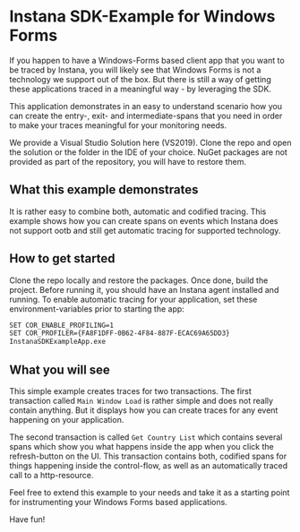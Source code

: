 # Instana SDK-Example for Windows Forms
If you happen to have a Windows-Forms based client app that you want to be traced by Instana, you will likely see that Windows Forms is not a technology we support out of the box.
But there is still a way of getting these applications traced in a meaningful way - by leveraging the SDK.

This application demonstrates in an easy to understand scenario how you can create the entry-, exit- and intermediate-spans that you need in order to make your traces meaningful for your monitoring needs.

We provide a Visual Studio Solution here (VS2019). Clone the repo and open the solution or the folder in the IDE of your choice. NuGet packages are not provided as part of the repository, you will have to restore them.

## What this example demonstrates
It is rather easy to combine both, automatic and codified tracing. This example shows how you can create spans on events which Instana does not support ootb and still get automatic tracing for supported technology.

## How to get started
Clone the repo locally and restore the packages.
Once done, build the project.
Before running it, you should have an Instana agent installed and running. 
To enable automatic tracing for your application, set these environment-variables prior to starting the app:

```bash 
SET COR_ENABLE_PROFILING=1
SET COR_PROFILER={FA8F1DFF-0B62-4F84-887F-ECAC69A65DD3}
InstanaSDKExampleApp.exe
```

## What you will see
This simple example creates traces for two transactions. The first transaction called `Main Window Load` is rather simple and does not really contain anything. But it displays how you can create traces for any event happening on your application.

The second transaction is called `Get Country List` which contains several spans which show you what happens inside the app when you click the refresh-button on the UI.
This transaction contains both, codified spans for things happening inside the control-flow, as well as an automatically traced call to a http-resource.

Feel free to extend this example to your needs and take it as a starting point for instrumenting your Windows Forms based applications.

Have fun!
